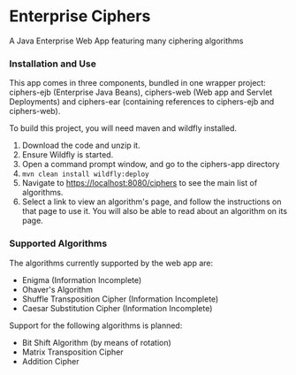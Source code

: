 # Enterprise Ciphers
A Java Enterprise Web App featuring many ciphering algorithms

### Installation and Use
This app comes in three components, bundled in one wrapper project: ciphers-ejb (Enterprise Java Beans), ciphers-web (Web app and Servlet Deployments) and ciphers-ear (containing references to ciphers-ejb and ciphers-web).

To build this project, you will need maven and wildfly installed.

1. Download the code and unzip it.
2. Ensure Wildfly is started.
3. Open a command prompt window, and go to the ciphers-app directory
4. ``mvn clean install wildfly:deploy``
5. Navigate to [https://localhost:8080/ciphers](https://localhost:8080/ciphers) to see the main list of algorithms.
6. Select a link to view an algorithm's page, and follow the instructions on that page to use it. You will also be able to read about an algorithm on its page.

### Supported Algorithms
The algorithms currently supported by the web app are:
* Enigma (Information Incomplete)
* Ohaver's Algorithm
* Shuffle Transposition Cipher (Information Incomplete)
* Caesar Substitution Cipher (Information Incomplete)

Support for the following algorithms is planned:
* Bit Shift Algorithm (by means of rotation)
* Matrix Transposition Cipher
* Addition Cipher
